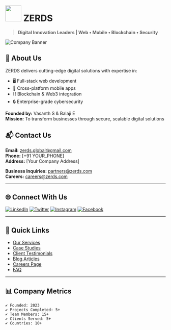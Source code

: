 # <img src="https://i.imgur.com/YOUR_LOGO.png" width="50"> ZERDS

> **Digital Innovation Leaders | Web • Mobile • Blockchain • Security**

![Company Banner](https://i.imgur.com/YOUR_BANNER.jpg)

## 🌟 About Us
ZERDS delivers cutting-edge digital solutions with expertise in:
- 🖥️ Full-stack web development
- 📱 Cross-platform mobile apps
- ⛓ Blockchain & Web3 integration
- 🔒 Enterprise-grade cybersecurity

**Founded by:** Vasanth S & Balaji E  
**Mission:** To transform businesses through secure, scalable digital solutions

## 📬 Contact Us

**Email:** [zerds.global@gmail.com](mailto:zerds.global@gmail.com)  
**Phone:** [+91 YOUR_PHONE]  
**Address:** [Your Company Address]  

**Business Inquiries:** [partners@zerds.com](mailto:partners@zerds.com)  
**Careers:** [careers@zerds.com](mailto:careers@zerds.com)  

---

## 🌐 Connect With Us

[![LinkedIn](https://img.shields.io/badge/LinkedIn-ZERDS-0077B5?logo=linkedin)](https://linkedin.com/company/zerds)
[![Twitter](https://img.shields.io/badge/Twitter-@ZERDS-1DA1F2?logo=twitter)](https://twitter.com/zerds)
[![Instagram](https://img.shields.io/badge/Instagram-@ZERDS-E4405F?logo=instagram)](https://instagram.com/zerds)
[![Facebook](https://img.shields.io/badge/Facebook-ZERDS-1877F2?logo=facebook)](https://facebook.com/zerds)

---

## 🔗 Quick Links
- [Our Services](#)
- [Case Studies](#)
- [Client Testimonials](#)
- [Blog Articles](#)
- [Careers Page](#)
- [FAQ](#)

---

## 📊 Company Metrics
```text
✔ Founded: 2023
✔ Projects Completed: 5+
✔ Team Members: 15+
✔ Clients Served: 5+
✔ Countries: 10+
